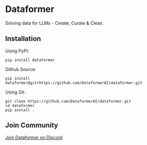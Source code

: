 # Dataformer

Solving data for LLMs - Create, Curate & Clean.

## Installation

Using PyPI: 
```
pip install dataformer
```

Github Source:
```
pip install dataformer@git+https://github.com/DataformerAI/dataformer.git 
```

Using Git:
```
git clone https://github.com/DataformerAI/dataformer.git
cd dataformer
pip install .
```

## Join Community

[Join Dataformer on Discord](https://dataformer.ai/discord)
